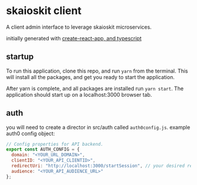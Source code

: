 # skaioskit client

A client admin interface to leverage skaioskit microservices.

initially generated with [create-react-app, and typescript](https://github.com/Microsoft/TypeScript-React-Starter)

## startup

To run this application, clone this repo, and run `yarn` from the terminal. This will install all the packages, and get you ready to start the application.

After yarn is complete, and all packages are installed run `yarn start`. The application should start up on a localhost:3000 browser tab.

## auth

you will need to create a director in src/auth called `auth0config.js`.
example auth0 config object:

```javascript
// Config properties for API backend.
export const AUTH_CONFIG = {
  domain: "<YOUR_URL_DOMAIN>",
  clientID: "<YOUR_API_CLIENTID>",
  redirectUri: "http://localhost:3000/startSession", // your desired redirect url defined in auth0 interface
  audience: "<YOUR_API_AUDIENCE_URL>"
};
```
